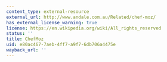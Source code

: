 ```yaml
---
content_type: external-resource
external_url: http://www.andale.com.au/Related/chef-moz/
has_external_license_warning: true
license: https://en.wikipedia.org/wiki/All_rights_reserved
status: ''
title: ChefMoz
uid: e80ac467-7aeb-4ff7-a9f7-6db706a4475e
wayback_url: ''
---
```

